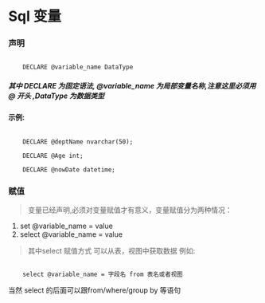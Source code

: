 # Sql 变量
### 声明

<code>
    DECLARE @variable_name DataType
</code>

##### 其中 *DECLARE* 为固定语法, *@variable_name* 为局部变量名称,注意这里必须用 @ 开头 ,*DataType* 为数据类型


#### 示例:
<code>
    DECLARE @deptName nvarchar(50);<br />
    DECLARE @Age int; <br />
    DECLARE @nowDate datetime;
</code>

### 赋值

> 变量已经声明,必须对变量赋值才有意义，变量赋值分为两种情况：

1. set @variable_name = value
2. select @variable_name = value  

> 其中select 赋值方式 可以从表，视图中获取数据 例如:

<code>
    select @variable_name = 字段名 from 表名或者视图 
</code>

当然 select 的后面可以跟from/where/group by 等语句
